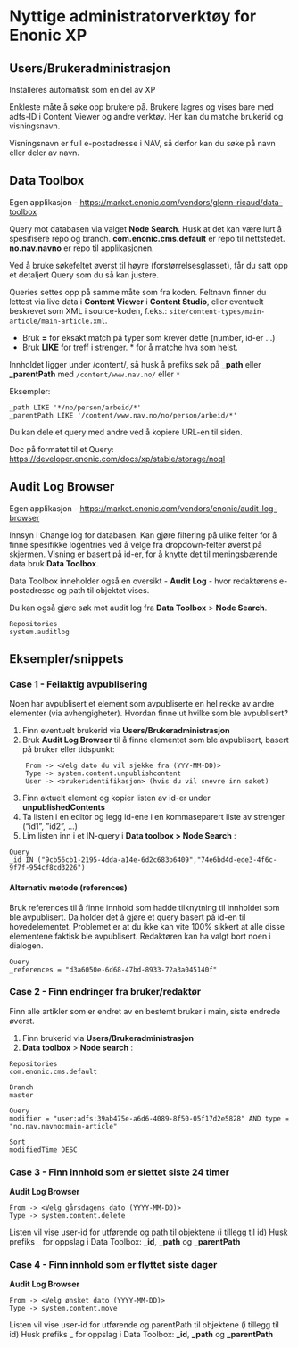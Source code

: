 # Nyttige administratorverktøy for Enonic XP


## Users/Brukeradministrasjon
Installeres automatisk som en del av XP

Enkleste måte å søke opp brukere på. Brukere lagres og vises bare med adfs-ID i Content Viewer og andre verktøy.
Her kan du matche brukerid og visningsnavn. 

Visningsnavn er full e-postadresse i NAV, så derfor kan du søke på navn eller deler av navn.


## Data Toolbox
Egen applikasjon - https://market.enonic.com/vendors/glenn-ricaud/data-toolbox

Query mot databasen via valget **Node Search**.
Husk at det kan være lurt å spesifisere repo og branch.
**com.enonic.cms.default** er repo til nettstedet.
**no.nav.navno** er repo til applikasjonen.

Ved å bruke søkefeltet øverst til høyre (forstørrelsesglasset), får du satt opp et detaljert Query som du så kan justere.

Queries settes opp på samme måte som fra koden. Feltnavn finner du lettest via live data i **Content Viewer** i **Content Studio**, eller eventuelt beskrevet som XML i source-koden, f.eks.: `site/content-types/main-article/main-article.xml`.
- Bruk **=** for eksakt match på typer som krever dette (number, id-er …)
- Bruk **LIKE** for treff i strenger. * for å matche hva som helst.

Innholdet ligger under /content/<app-navn>, så husk å prefiks søk på **_path** eller **_parentPath** med `/content/www.nav.no/` eller `*`

Eksempler:
```
_path LIKE '*/no/person/arbeid/*'
_parentPath LIKE '/content/www.nav.no/no/person/arbeid/*'
```

Du kan dele et query med andre ved å kopiere URL-en til siden.

Doc på formatet til et Query:
https://developer.enonic.com/docs/xp/stable/storage/noql


## Audit Log Browser
Egen applikasjon - https://market.enonic.com/vendors/enonic/audit-log-browser

Innsyn i Change log for databasen. Kan gjøre filtering på ulike felter for å finne spesifikke logentries ved å velge fra dropdown-felter øverst på skjermen.
Visning er basert på id-er, for å knytte det til meningsbærende data bruk **Data Toolbox**.

Data Toolbox inneholder også en oversikt - **Audit Log** - hvor redaktørens e-postadresse og path til objektet vises.

Du kan også gjøre søk mot audit log fra **Data Toolbox** > **Node Search**. 
```
Repositories
system.auditlog
```

## Eksempler/snippets

### Case 1 - Feilaktig avpublisering
Noen har avpublisert et element som avpubliserte en hel rekke av andre elementer (via avhengigheter).
Hvordan finne ut hvilke som ble avpublisert?

1. Finn eventuelt brukerid via **Users/Brukeradministrasjon**
2. Bruk **Audit Log Browser** til å finne elementet som ble avpublisert, basert på bruker eller tidspunkt:
```
	From -> <Velg dato du vil sjekke fra (YYY-MM-DD)>
	Type -> system.content.unpublishcontent
	User -> <brukeridentifikasjon> (hvis du vil snevre inn søket)
```
3. Finn aktuelt element og kopier listen av id-er under **unpublishedContents**
4. Ta listen i en editor og legg id-ene i en kommaseparert liste av strenger (“id1”, ”id2”, ...)
5. Lim listen inn i et IN-query i **Data toolbox > Node Search** :

```
Query
_id IN ("9cb56cb1-2195-4dda-a14e-6d2c683b6409","74e6bd4d-ede3-4f6c-9f7f-954cf8cd3226")
```

#### Alternativ metode (references)

Bruk references til å finne innhold som hadde tilknytning til innholdet som ble avpublisert.
Da holder det å gjøre et query basert på id-en til hovedelementet.
Problemet er at du ikke kan vite 100% sikkert at alle disse elementene faktisk ble avpublisert. Redaktøren kan ha valgt bort noen i dialogen.

```
Query
_references = "d3a6050e-6d68-47bd-8933-72a3a045140f"
```


### Case 2 - Finn endringer fra bruker/redaktør
Finn alle artikler som er endret av en bestemt bruker i main, siste endrede øverst.

1. Finn brukerid via **Users/Brukeradministrasjon**
2. **Data toolbox** > **Node search** :
```
Repositories
com.enonic.cms.default

Branch
master

Query
modifier = "user:adfs:39ab475e-a6d6-4089-8f50-05f17d2e5828" AND type = "no.nav.navno:main-article"

Sort
modifiedTime DESC
```

### Case 3 - Finn innhold som er slettet siste 24 timer

**Audit Log Browser**
```
From -> <Velg gårsdagens dato (YYYY-MM-DD)>
Type -> system.content.delete
```
Listen vil vise user-id for utførende og path til objektene (i tillegg til id)
Husk prefiks _ for oppslag i Data Toolbox: **_id**, **_path** og **_parentPath**


### Case 4 - Finn innhold som er flyttet siste dager

**Audit Log Browser**
```
From -> <Velg ønsket dato (YYYY-MM-DD)>
Type -> system.content.move
```
Listen vil vise user-id for utførende og parentPath til objektene (i tillegg til id)
Husk prefiks _ for oppslag i Data Toolbox: **_id**, **_path** og **_parentPath**

